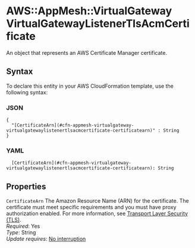 # AWS::AppMesh::VirtualGateway VirtualGatewayListenerTlsAcmCertificate<a name="aws-properties-appmesh-virtualgateway-virtualgatewaylistenertlsacmcertificate"></a>

An object that represents an AWS Certificate Manager certificate\.

## Syntax<a name="aws-properties-appmesh-virtualgateway-virtualgatewaylistenertlsacmcertificate-syntax"></a>

To declare this entity in your AWS CloudFormation template, use the following syntax:

### JSON<a name="aws-properties-appmesh-virtualgateway-virtualgatewaylistenertlsacmcertificate-syntax.json"></a>

```
{
  "[CertificateArn](#cfn-appmesh-virtualgateway-virtualgatewaylistenertlsacmcertificate-certificatearn)" : String
}
```

### YAML<a name="aws-properties-appmesh-virtualgateway-virtualgatewaylistenertlsacmcertificate-syntax.yaml"></a>

```
  [CertificateArn](#cfn-appmesh-virtualgateway-virtualgatewaylistenertlsacmcertificate-certificatearn): String
```

## Properties<a name="aws-properties-appmesh-virtualgateway-virtualgatewaylistenertlsacmcertificate-properties"></a>

`CertificateArn` <a name="cfn-appmesh-virtualgateway-virtualgatewaylistenertlsacmcertificate-certificatearn"></a>
The Amazon Resource Name \(ARN\) for the certificate\. The certificate must meet specific requirements and you must have proxy authorization enabled\. For more information, see [Transport Layer Security \(TLS\)](https://docs.aws.amazon.com/app-mesh/latest/userguide/tls.html#virtual-node-tls-prerequisites)\.  
_Required_: Yes  
_Type_: String  
_Update requires_: [No interruption](https://docs.aws.amazon.com/AWSCloudFormation/latest/UserGuide/using-cfn-updating-stacks-update-behaviors.html#update-no-interrupt)
